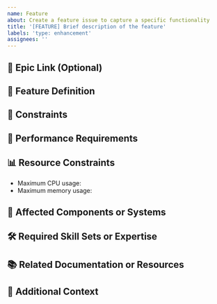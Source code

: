 ```yaml
---
name: Feature
about: Create a feature issue to capture a specific functionality
title: '[FEATURE] Brief description of the feature'
labels: 'type: enhancement'
assignees: ''
---
```


## 🔗 Epic Link (Optional)

<!-- If applicable, please link the corresponding epic issue -->

## 📝 Feature Definition

<!-- Please provide a clear and concise definition of the feature to be implemented -->

## 🚧 Constraints

<!-- Please list any constraints that MUST be considered during the development of this feature, such as compatibility, dependencies, or platform-specific limitations -->

## 🚀 Performance Requirements

<!-- Please outline the specific performance requirements that the feature SHALL meet, such as messages per second, requests per second, or time-to-live (TTL) -->

## 📊 Resource Constraints

<!-- Please describe the resource constraints that MUST be considered during the development of this feature in terms of CPU and memory usage, referencing Kubernetes definitions where applicable (e.g., 100m CPU and 1GiB memory) -->

- Maximum CPU usage:
- Maximum memory usage:

## 🧩 Affected Components or Systems

<!-- Please list the components or systems that may be impacted by this feature -->

## 🛠️ Required Skill Sets or Expertise

<!-- Please list the required skill sets or expertise needed to successfully complete this feature -->

## 📚 Related Documentation or Resources

<!-- Include any relevant documentation, design documents, or other resources that can provide context for the feature -->

## 📝 Additional Context

<!-- Add any other context or information about the feature here -->
